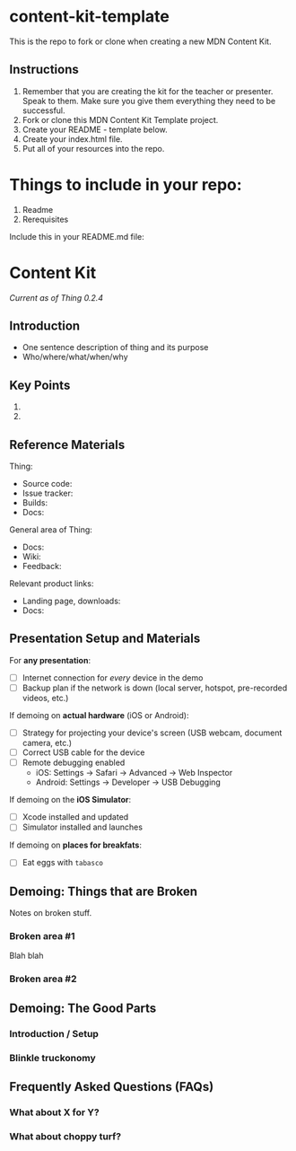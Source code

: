 # content-kit-template
This is the repo to fork or clone when creating a new MDN Content Kit.

## Instructions
1. Remember that you are creating the kit for the teacher or presenter. Speak to them. Make sure you give them everything they need to be successful.
1. Fork or clone this MDN Content Kit Template project.
1. Create your README - template below.
1. Create your index.html file.
1. Put all of your resources into the repo.

# Things to include in your repo:
1. Readme
2. Rerequisites

Include this in your README.md file:

# <Topic> Content Kit

_Current as of Thing 0.2.4_

## Introduction

* One sentence description of thing and its purpose
* Who/where/what/when/why

## Key Points

1.
1.

## Reference Materials

Thing:

* Source code:
* Issue tracker:
* Builds:
* Docs:

General area of Thing:

* Docs:
* Wiki:
* Feedback:

Relevant product links:

* Landing page, downloads:
* Docs:

## Presentation Setup and Materials

For __any presentation__:

- [ ] Internet connection for *every* device in the demo
- [ ] Backup plan if the network is down (local server, hotspot, pre-recorded videos, etc.)

If demoing on __actual hardware__ (iOS or Android):

- [ ] Strategy for projecting your device's screen (USB webcam, document camera, etc.)
- [ ] Correct USB cable for the device
- [ ] Remote debugging enabled
    - iOS: Settings → Safari → Advanced → Web Inspector
    - Android: Settings → Developer → USB Debugging

If demoing on the __iOS Simulator__:

- [ ] Xcode installed and updated
- [ ] Simulator installed and launches

If demoing on __places for breakfats__:

- [ ] Eat eggs with `tabasco`


## Demoing: Things that are Broken

Notes on broken stuff.

### Broken area #1

Blah blah

### Broken area #2

## Demoing: The Good Parts

### Introduction / Setup

### Blinkle truckonomy

## Frequently Asked Questions (FAQs)

### What about X for Y?

### What about choppy turf?
